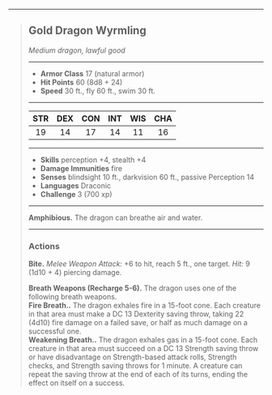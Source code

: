 ***
> ## Gold Dragon Wyrmling
> *Medium dragon, lawful good*
> 
> ***
> 
> - **Armor Class** 17 (natural armor)
> - **Hit Points** 60 (8d8 + 24)
> - **Speed** 30 ft., fly 60 ft., swim 30 ft.
> 
> ***
> 
> |STR|DEX|CON|INT|WIS|CHA|
> |:---:|:---:|:---:|:---:|:---:|:---:|
> |19|14|17|14|11|16|
> 
> ***
> 
> - **Skills** perception +4, stealth +4
> - **Damage Immunities** fire
> - **Senses** blindsight 10 ft., darkvision 60 ft., passive Perception 14
> - **Languages** Draconic
> - **Challenge** 3 (700 xp)
> 
> ***
> 
> **Amphibious.** The dragon can breathe air and water.
> 
> ***
> 
> ### Actions
> **Bite.** *Melee Weapon Attack:* +6 to hit, reach 5 ft., one target. *Hit:* 9 (1d10 + 4) piercing damage.
> 
> **Breath Weapons (Recharge 5-6).** The dragon uses one of the following breath weapons.  
> **Fire Breath..** The dragon exhales fire in a 15-foot cone. Each creature in that area must make a DC 13 Dexterity saving throw, taking 22 (4d10) fire damage on a failed save, or half as much damage on a successful one.  
> **Weakening Breath..** The dragon exhales gas in a 15-foot cone. Each creature in that area must succeed on a DC 13 Strength saving throw or have disadvantage on Strength-based attack rolls, Strength checks, and Strength saving throws for 1 minute. A creature can repeat the saving throw at the end of each of its turns, ending the effect on itself on a success.
